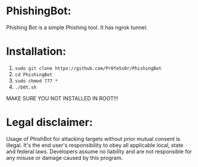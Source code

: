 # PhishingBot:
Phishing Bot is a simple Phishing tool. It has ngrok tunnel.

# Installation:
1. `sudo git clone https://github.com/Pr0fe5s0r/PhishingBot`
2.  `cd PhishingBot`
3.  `sudo chmod 777 *`
4.  `./b0t.sh`

MAKE SURE YOU NOT INSTALLED IN ROOT!!!

# Legal disclaimer:
Usage of PhishBot for attacking targets without prior mutual consent is illegal. It's the end user's responsibility to obey all applicable local, state and federal laws. Developers assume no liability and are not responsible for any misuse or damage caused by this program.
